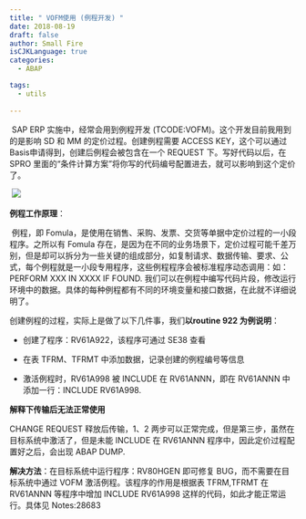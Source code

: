 ```yaml
---
title: " VOFM使用 (例程开发) "
date: 2018-08-19
draft: false
author: Small Fire
isCJKLanguage: true
categories: 
  - ABAP

tags: 
  - utils
 
---
```




​	SAP ERP 实施中，经常会用到例程开发 (TCODE:VOFM)。这个开发目前我用到的是影响 SD 和 MM 的定价过程。创建例程需要 ACCESS KEY，这个可以通过Basis申请得到，创建后例程会被包含在一个 REQUEST 下。写好代码以后，在 SPRO 里面的“条件计算方案”将你写的代码编号配置进去，就可以影响到这个定价了。

​      ![](/images/ABAP/VOFM.png)

**例程工作原理**：

​	例程，即 Fomula，是使用在销售、采购、发票、交货等单据中定价过程的一小段程序。之所以有 Fomula 存在，是因为在不同的业务场景下，定价过程可能千差万别，但是却可以拆分为一些关键的组成部分，如复制请求、数据传输、要求、公式，每个例程就是一小段专用程序，这些例程程序会被标准程序动态调用：如：PERFORM XXX IN XXXX IF FOUND. 我们可以在例程中编写代码片段，修改运行环境中的数据。具体的每种例程都有不同的环境变量和接口数据，在此就不详细说明了。

创建例程的过程，实际上是做了以下几件事，我们**以routine 922 为例说明**：

- 创建了程序：RV61A922，该程序可通过 SE38 查看

- 在表 TFRM、TFRMT 中添加数据，记录创建的例程编号等信息

- 激活例程时，RV61A998 被 INCLUDE 在 RV61ANNN，即在 RV61ANNN 中添加一行：INCLUDE RV61A998.

**解释下传输后无法正常使用**

CHANGE REQUEST 释放后传输，1、2 两步可以正常完成，但是第三步，虽然在目标系统中激活了，但是未能 INCLUDE 在 RV61ANNN 程序中，因此定价过程配置好之后，会出现 ABAP DUMP.

**解决方法**：在目标系统中运行程序：RV80HGEN 即可修复 BUG，而不需要在目标系统中通过 VOFM 激活例程。该程序的作用是根据表 TFRM,TFRMT 在 RV61ANNN 等程序中增加 INCLUDE RV61A998 这样的代码，如此才能正常运行。具体见 Notes:28683

